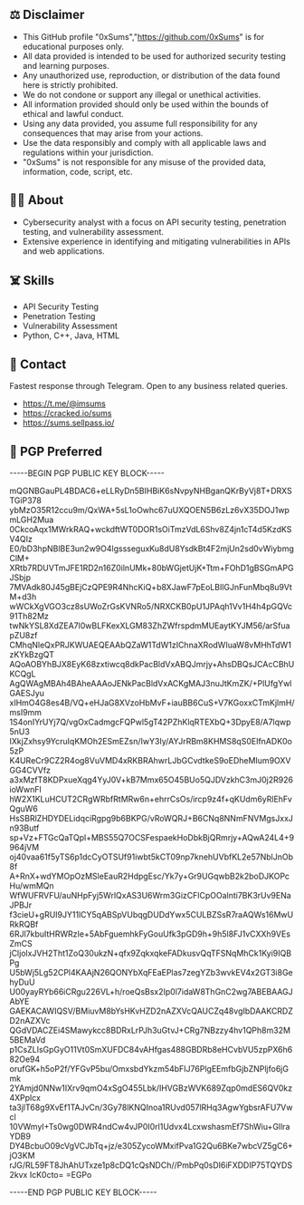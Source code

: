 ## ⚖️ Disclaimer
- This GitHub profile "0xSums","https://github.com/0xSums" is for educational purposes only.
- All data provided is intended to be used for authorized security testing and learning purposes.
- Any unauthorized use, reproduction, or distribution of the data found here is strictly prohibited.
- We do not condone or support any illegal or unethical activities.
- All information provided should only be used within the bounds of ethical and lawful conduct.
- Using any data provided, you assume full responsibility for any consequences that may arise from your actions.
- Use the data responsibly and comply with all applicable laws and regulations within your jurisdiction.
- "0xSums" is not responsible for any misuse of the provided data, information, code, script, etc.

## 👨‍💻 About
- Cybersecurity analyst with a focus on API security testing, penetration testing, and vulnerability assessment. 
- Extensive experience in identifying and mitigating vulnerabilities in APIs and web applications.

## ☠️ Skills
- API Security Testing
- Penetration Testing 
- Vulnerability Assessment
- Python, C++, Java, HTML

## 🔗 Contact
Fastest response through Telegram. Open to any business related queries.
- https://t.me/@imsums
- https://cracked.io/sums
- https://sums.sellpass.io/

## 🥷 PGP Preferred

-----BEGIN PGP PUBLIC KEY BLOCK-----

mQGNBGauPL4BDAC6+eLLRyDn5BIHBiK6sNvpyNHBganQKrByVj8T+DRXSTGiP378
ybMzO35R12ccu9m/QxWA+5sL1oOwhc67uUXQOEN5B6zLz6vX35DOJ1wpmLGH2Mua
0CkcoAqx1MWrkRAQ+wckdftWT0DOR1sOiTmzVdL6Shv8Z4jn1cT4d5KzdKSV4QIz
E0/bD3hpNBlBE3un2w9O4lgssseguxKu8dU8YsdkBt4F2mjUn2sd0vWiybmgClM+
XRtb7RDUVTmJFE1RD2n16Z0ilnUMk+80bWGjetUjK+Ttm+FOhD1gBSGmAPGJSbjp
7MVAdk80J45gBEjCzQPE9R4NhcKiQ+b8XJawF7pEoLBIlGJnFunMbq8u9VtM+d3h
wWCkXgVGO3cz8sUWoZrGsKVNRo5/NRXCKB0pU1JPAqh1Vv1H4h4pGQVc91Th82Mz
twNkYSL8XdZEA7l0wBLFKexXLGM83ZhZWfrspdmMUEaytKYJM56/arSfuapZU8zf
CMhqNleQxPRJKWUAEQEAAbQZaW1TdW1zIChnaXRodWIuaW8vMHhTdW1zKYkBzgQT
AQoAOBYhBJX8EyK68zxtiwcq8dkPacBldVxABQJmrjy+AhsDBQsJCAcCBhUKCQgL
AgQWAgMBAh4BAheAAAoJENkPacBldVxACKgMAJ3nuJtKmZK/+PlUfgYwlGAESJyu
xIHmO4G8es4B/VQ+eHJaG8XVzoHbMvF+iauBB6CuS+V7KGoxxCTmKjlmH/msI9mm
1S4onIYrUYj7Q/vgOxCadmgcFQPwl5gT42PZhKlqRTEXbQ+3DpyE8/A7lqwp5nU3
IXkjZxhsy9YcruIqKMOh2ESmEZsn/IwY3Iy/AYJrRBm8KHMS8qS0EIfnADK0o5zP
K4UReCr9CZ2R4og8VuVMD4xRKBRAhwrLJbGCvdtkeS9oEDheMIum9OXVGG4CVVfz
a3xMzfT8KDPxueXqg4YyJ0V+kB7Mmx65O45BUo5QJDVzkhC3mJ0j2R926ioWwnFl
hW2X1KLuHCUT2CRgWRbfRtMRw6n+ehrrCsOs/ircp9z4f+qKUdm6yRlEhFvQguW6
HsSBRlZHDYDELidqciRgpg9b6BKPG/vRoWQRJ+B6CNq8NNmFNVMgsJxxJn93Butf
sp+Vz+FTGcQaTQpl+MBS55Q7OCSFespaekHoDbkBjQRmrjy+AQwA24L4+9964jVM
oj40vaa61f5yTS6p1dcCyOTSUf91iwbt5kCT09np7knehUVbfKL2e57NblJnOb8f
A+RnX+wdYMOpOzMSleEauR2HdpgEsc/Yk7y+Gr9UGqwbB2k2boDJKOPcHu/wmMQn
WfWUFRVFU/auNHpFyj5WrlQxAS3U6Wrm3GizCFlCpOOalnti7BK3rUv9ENaJPBJr
f3cieU+gRUI9JY11lCY5qABSpVUbqgDUDdYwx5CULBZSsR7raAQWs16MwURkRQBf
6RJl7kbuItHRWRzIe+5AbFguemhkFyGouUfk3pGD9h+9h5l8FJ1vCXXh9VEsZmCS
jCljolxJVH2Tht1ZoQ30ukzN+qfx9ZqkxqkeFADkusvQqTFSNqMhCk1Kyi9IQBPg
U5bWj5Lg52CPl4KAAjN26QONYbXqFEaEPlas7zegYZb3wvkEV4x2GT3i8GehyDuU
U00yayRYb66iCRgu226VL+h/roeQsBsx2Ip0l7idaW8ThGnC2wg7ABEBAAGJAbYE
GAEKACAWIQSV/BMiuvM8bYsHKvHZD2nAZXVcQAUCZq48vgIbDAAKCRDZD2nAZXVc
QGdVDACZEi4SMawykcc8BDRxLrPJh3uGtvJ+CRg7NBzzy4hv1QPh8m32M5BEMaVd
p1CsZLIsGpGyO11Vt0SmXUFDC84vAHfgas488GBDRb8eHCvbVU5zpPX6h682Oe94
orufGK+h5oP2f/YFGvP5bu/OmxsbdYkzm54bFIJ76PlgEEmfbGjbZNPljfo6jGmk
2YAmjd0NNw1IXrv9qmO4xSgO455Lbk/IHVGBzWVK689Zqp0mdES6QV0kz4XPplcx
ta3jlT68g9XvEf1TAJvCn/3Gy78lKNQInoa1RUvd057lRHq3AgwYgbsrAFU7Vwcl
10VWmyI+Ts0wg0DWR4ndCw4vJP0I0rl1Udvx4LcxwshasmEf7ShWiu+GllraYDB9
DY4BcbuO09cVgVCJbTq+jz/e305ZycoWMxifPva1G2Qu6BKe7wbcVZ5gC6+jO3KM
rJG/RL59FT8JhAhUTxze1p8cDQ1cQsNDCh//PmbPq0sDI6iFXDDIP75TQYDS2kvx
IcK0cto=
=EGPo

-----END PGP PUBLIC KEY BLOCK-----
